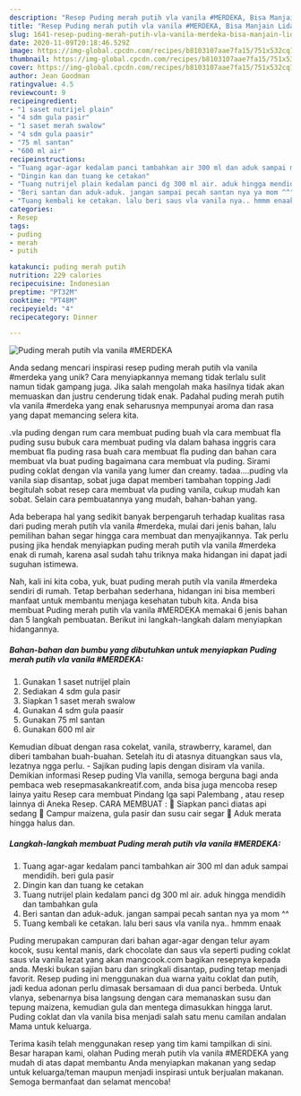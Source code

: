 ```yaml
---
description: "Resep Puding merah putih vla vanila #MERDEKA, Bisa Manjain Lidah"
title: "Resep Puding merah putih vla vanila #MERDEKA, Bisa Manjain Lidah"
slug: 1641-resep-puding-merah-putih-vla-vanila-merdeka-bisa-manjain-lidah
date: 2020-11-09T20:18:46.529Z
image: https://img-global.cpcdn.com/recipes/b8103107aae7fa15/751x532cq70/puding-merah-putih-vla-vanila-merdeka-foto-resep-utama.jpg
thumbnail: https://img-global.cpcdn.com/recipes/b8103107aae7fa15/751x532cq70/puding-merah-putih-vla-vanila-merdeka-foto-resep-utama.jpg
cover: https://img-global.cpcdn.com/recipes/b8103107aae7fa15/751x532cq70/puding-merah-putih-vla-vanila-merdeka-foto-resep-utama.jpg
author: Jean Goodman
ratingvalue: 4.5
reviewcount: 9
recipeingredient:
- "1 saset nutrijel plain"
- "4 sdm gula pasir"
- "1 saset merah swalow"
- "4 sdm gula paasir"
- "75 ml santan"
- "600 ml air"
recipeinstructions:
- "Tuang agar-agar kedalam panci tambahkan air 300 ml dan aduk sampai mendidih. beri gula pasir"
- "Dingin kan dan tuang ke cetakan"
- "Tuang nutrijel plain kedalam panci dg 300 ml air. aduk hingga mendidih dan tambahkan gula"
- "Beri santan dan aduk-aduk. jangan sampai pecah santan nya ya mom ^^"
- "Tuang kembali ke cetakan. lalu beri saus vla vanila nya.. hmmm enaak"
categories:
- Resep
tags:
- puding
- merah
- putih

katakunci: puding merah putih 
nutrition: 229 calories
recipecuisine: Indonesian
preptime: "PT32M"
cooktime: "PT48M"
recipeyield: "4"
recipecategory: Dinner

---
```



![Puding merah putih vla vanila #MERDEKA](https://img-global.cpcdn.com/recipes/b8103107aae7fa15/751x532cq70/puding-merah-putih-vla-vanila-merdeka-foto-resep-utama.jpg)

Anda sedang mencari inspirasi resep puding merah putih vla vanila #merdeka yang unik? Cara menyiapkannya memang tidak terlalu sulit namun tidak gampang juga. Jika salah mengolah maka hasilnya tidak akan memuaskan dan justru cenderung tidak enak. Padahal puding merah putih vla vanila #merdeka yang enak seharusnya mempunyai aroma dan rasa yang dapat memancing selera kita.

.vla puding dengan rum cara membuat puding buah vla cara membuat fla puding susu bubuk cara membuat puding vla dalam bahasa inggris cara membuat fla puding rasa buah cara membuat fla puding dan bahan cara membuat vla buat puding bagaimana cara membuat vla puding. Sirami puding coklat dengan vla vanila yang lumer dan creamy. tadaa….puding vla vanila siap disantap, sobat juga dapat memberi tambahan topping Jadi begitulah sobat resep cara membuat vla puding vanila, cukup mudah kan sobat. Selain cara pembuatannya yang mudah, bahan-bahan yang.

Ada beberapa hal yang sedikit banyak berpengaruh terhadap kualitas rasa dari puding merah putih vla vanila #merdeka, mulai dari jenis bahan, lalu pemilihan bahan segar hingga cara membuat dan menyajikannya. Tak perlu pusing jika hendak menyiapkan puding merah putih vla vanila #merdeka enak di rumah, karena asal sudah tahu triknya maka hidangan ini dapat jadi suguhan istimewa.


Nah, kali ini kita coba, yuk, buat puding merah putih vla vanila #merdeka sendiri di rumah. Tetap berbahan sederhana, hidangan ini bisa memberi manfaat untuk membantu menjaga kesehatan tubuh kita. Anda bisa membuat Puding merah putih vla vanila #MERDEKA memakai 6 jenis bahan dan 5 langkah pembuatan. Berikut ini langkah-langkah dalam menyiapkan hidangannya.

<!--inarticleads1-->

##### Bahan-bahan dan bumbu yang dibutuhkan untuk menyiapkan Puding merah putih vla vanila #MERDEKA:

1. Gunakan 1 saset nutrijel plain
1. Sediakan 4 sdm gula pasir
1. Siapkan 1 saset merah swalow
1. Gunakan 4 sdm gula paasir
1. Gunakan 75 ml santan
1. Gunakan 600 ml air


Kemudian dibuat dengan rasa cokelat, vanila, strawberry, karamel, dan diberi tambahan buah-buahan. Setelah itu di atasnya dituangkan saus vla, lezatnya ngga perlu. - Sajikan puding lapis dengan disiram vla vanila. Demikian informasi Resep puding Vla vanilla, semoga berguna bagi anda pembaca web resepmasakankreatif.com, anda bisa juga mencoba resep lainya yaitu Resep cara membuat Pindang Iga sapi Palembang , atau resep lainnya di Aneka Resep. CARA MEMBUAT :  Siapkan panci diatas api sedang  Campur maizena, gula pasir dan susu cair segar  Aduk merata hingga halus dan. 

<!--inarticleads2-->

##### Langkah-langkah membuat Puding merah putih vla vanila #MERDEKA:

1. Tuang agar-agar kedalam panci tambahkan air 300 ml dan aduk sampai mendidih. beri gula pasir
1. Dingin kan dan tuang ke cetakan
1. Tuang nutrijel plain kedalam panci dg 300 ml air. aduk hingga mendidih dan tambahkan gula
1. Beri santan dan aduk-aduk. jangan sampai pecah santan nya ya mom ^^
1. Tuang kembali ke cetakan. lalu beri saus vla vanila nya.. hmmm enaak


Puding merupakan campuran dari bahan agar-agar dengan telur ayam kocok, susu kental manis, dark chocolate dan saus vla seperti puding coklat saus vla vanila lezat yang akan mangcook.com bagikan resepnya kepada anda. Meski bukan sajian baru dan sringkali disantap, puding tetap menjadi favorit. Resep puding ini menggunakan dua warna yaitu coklat dan putih, jadi kedua adonan perlu dimasak bersamaan di dua panci berbeda. Untuk vlanya, sebenarnya bisa langsung dengan cara memanaskan susu dan tepung maizena, kemudian gula dan mentega dimasukkan hingga larut. Puding coklat dan vla vanila bisa menjadi salah satu menu camilan andalan Mama untuk keluarga. 

Terima kasih telah menggunakan resep yang tim kami tampilkan di sini. Besar harapan kami, olahan Puding merah putih vla vanila #MERDEKA yang mudah di atas dapat membantu Anda menyiapkan makanan yang sedap untuk keluarga/teman maupun menjadi inspirasi untuk berjualan makanan. Semoga bermanfaat dan selamat mencoba!
